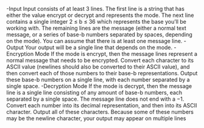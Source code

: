 
 -Input
 Input consists of at least 3 lines. The first line is a string that has either the value encrypt
 or decrypt and represents the mode. The next line contains a single integer 2 ≤ b ≤ 36 which
 represents the base you’ll be working with. The remaining lines are the message (either a normal
 text message, or a series of base-b numbers separated by spaces, depending on the mode). You
 can assume that there is at least one message line.
-Output
 Your output will be a single line that depends on the mode.
-Encryption Mode
 If the mode is encrypt, then the message lines represent a normal message that needs to be
 encrypted. Convert each character to its ASCII value (newlines should also be converted to their
 ASCII value), and then convert each of those numbers to their base-b representations. Output
 these base-b numbers on a single line, with each number separated by a single space.
 -Decryption Mode
 If the mode is decrypt, then the message line is a single line consisting of any amount of base-b
 numbers, each separated by a single space. The message line does not end with a −1. Convert
 each number into its decimal representation, and then into its ASCII character. Output all of
 these characters. Because some of these numbers may be the newline character, your output
 may appear on multiple lines
